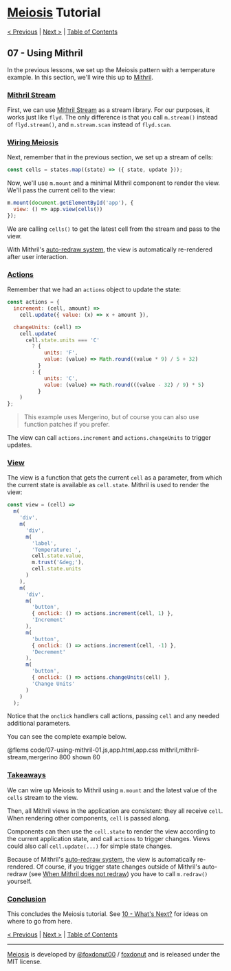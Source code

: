 # [Meiosis](https://meiosis.js.org) Tutorial

[< Previous](06-cells.html) |
[Next >](08-using-preact.html) |
[Table of Contents](toc.html)

## 07 - Using Mithril

In the previous lessons, we set up the Meiosis pattern with a temperature example.
In this section, we'll wire this up to [Mithril](https://mithril.js.org/).

<a name="mithril_stream"></a>
### [Mithril Stream](#mithril_stream)

First, we can use [Mithril Stream](https://mithril.js.org/stream.html) as a stream library. For our
purposes, it works just like `flyd`. The only difference is that you call `m.stream()` instead of
`flyd.stream()`, and `m.stream.scan` instead of `flyd.scan`.

<a name="wiring_meiosis"></a>
### [Wiring Meiosis](#wiring_meiosis)

Next, remember that in the previous section, we set up a stream of cells:

```js
const cells = states.map((state) => ({ state, update }));
```

Now, we'll use `m.mount` and a minimal Mithril component to render the view. We'll pass the
current cell to the view:

```js
m.mount(document.getElementById('app'), {
  view: () => app.view(cells())
});
```

We are calling `cells()` to get the latest cell from the stream and pass to the view.

With Mithril's [auto-redraw system](https://mithril.js.org/autoredraw.html), the view is
automatically re-rendered after user interaction.

<a name="the_actions"></a>
### [Actions](#the_actions)

Remember that we had an `actions` object to update the state:

```js
const actions = {
  increment: (cell, amount) =>
    cell.update({ value: (x) => x + amount }),

  changeUnits: (cell) =>
    cell.update(
      cell.state.units === 'C'
        ? {
            units: 'F',
            value: (value) => Math.round((value * 9) / 5 + 32)
          }
        : {
            units: 'C',
            value: (value) => Math.round(((value - 32) / 9) * 5)
          }
    )
};
```

> This example uses Mergerino, but of course you can also use function patches if you prefer.

The view can call `actions.increment` and `actions.changeUnits` to trigger updates.

<a name="the_view"></a>
### [View](#the_view)

The view is a function that gets the current `cell` as a parameter, from which the current state is
available as `cell.state`. Mithril is used to render the view:

```js
const view = (cell) =>
  m(
    'div',
    m(
      'div',
      m(
        'label',
        'Temperature: ',
        cell.state.value,
        m.trust('&deg;'),
        cell.state.units
      )
    ),
    m(
      'div',
      m(
        'button',
        { onclick: () => actions.increment(cell, 1) },
        'Increment'
      ),
      m(
        'button',
        { onclick: () => actions.increment(cell, -1) },
        'Decrement'
      ),
      m(
        'button',
        { onclick: () => actions.changeUnits(cell) },
        'Change Units'
      )
    )
  );
```

Notice that the `onclick` handlers call actions, passing `cell` and any needed additional
parameters.

You can see the complete example below.

@flems code/07-using-mithril-01.js,app.html,app.css mithril,mithril-stream,mergerino 800 shown 60

<a name="takeaways"></a>
### [Takeaways](#takeaways)

We can wire up Meiosis to Mithril using `m.mount` and the latest value of the `cells` stream to the
view.

Then, all Mithril views in the application are consistent: they all receive `cell`. When rendering
other components, `cell` is passed along.

Components can then use the `cell.state` to render the view according to the current application
state, and call `actions` to trigger changes. Views could also call `cell.update(...)` for simple
state changes.

Because of Mithril's [auto-redraw system](https://mithril.js.org/autoredraw.html), the view is
automatically re-rendered. Of course, if you trigger state changes outside of Mithril's auto-redraw
(see
[When Mithril does not redraw](https://mithril.js.org/autoredraw.html#when-mithril-does-not-redraw)) you have to call `m.redraw()` yourself.

<a name="conclusion"></a>
### [Conclusion](#conclusion)

This concludes the Meiosis tutorial. See [10 - What's Next?](10-whats-next.html) for ideas on where
to go from here.

[< Previous](06-cells.html) |
[Next >](08-using-preact.html) |
[Table of Contents](toc.html)

-----

[Meiosis](https://meiosis.js.org) is developed by [@foxdonut00](http://twitter.com/foxdonut00) /
[foxdonut](https://github.com/foxdonut) and is released under the MIT license.
